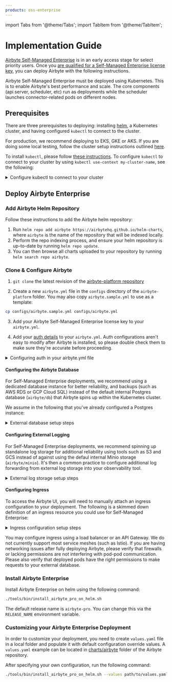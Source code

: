 ```yaml
---
products: oss-enterprise
---
```


import Tabs from '@theme/Tabs';
import TabItem from '@theme/TabItem';

# Implementation Guide

[Airbyte Self-Managed Enterprise](./README.md) is in an early access stage for select priority users. Once you [are qualified for a Self-Managed Enterprise license key](https://airbyte.com/company/talk-to-sales), you can deploy Airbyte with the following instructions.

Airbyte Self-Managed Enterprise must be deployed using Kubernetes. This is to enable Airbyte's best performance and scale. The core components \(api server, scheduler, etc\) run as deployments while the scheduler launches connector-related pods on different nodes.

## Prerequisites

There are three prerequisites to deploying: installing [helm](https://helm.sh/docs/intro/install/), a Kubernetes cluster, and having configured `kubectl` to connect to the cluster.

For production, we recommend deploying to EKS, GKE or AKS. If you are doing some local testing, follow the cluster setup instructions outlined [here](/deploying-airbyte/on-kubernetes-via-helm.md#cluster-setup).

To install `kubectl`, please follow [these instructions](https://kubernetes.io/docs/tasks/tools/). To configure `kubectl` to connect to your cluster by using `kubectl use-context my-cluster-name`, see the following:

<details>
    <summary>Configure kubectl to connect to your cluster</summary>
    <Tabs>
        <TabItem value="GKE" label="GKE" default> 
            <ol>
                <li>Configure <code>gcloud</code> with <code>gcloud auth login</code>.</li>
                <li>On the Google Cloud Console, the cluster page will have a "Connect" button, with a command to run locally: <code>gcloud container clusters get-credentials $CLUSTER_NAME --zone $ZONE_NAME --project $PROJECT_NAME</code></li>
                <li>Use <code>kubectl config get-contexts</code> to show the contexts available.</li>
                <li>Run <code>kubectl config use-context $GKE_CONTEXT</code> to access the cluster from kubectl.</li>
            </ol>
        </TabItem>
        <TabItem value="EKS" label="EKS">
            <ol>
                <li><a href="https://docs.aws.amazon.com/cli/latest/userguide/cli-chap-configure.html">Configure your AWS CLI</a> to connect to your project.</li>
                <li>Install <a href="https://eksctl.io/introduction/">eksctl</a>.</li>
                <li>Run <code>eksctl utils write-kubeconfig --cluster=$CLUSTER_NAME</code> to make the context available to kubectl.</li>
                <li>Use <code>kubectl config get-contexts</code> to show the contexts available.</li>
                <li>Run <code>kubectl config use-context $EKS_CONTEXT</code> to access the cluster with kubectl.</li>
            </ol>
        </TabItem>
    </Tabs>
</details>

## Deploy Airbyte Enterprise

### Add Airbyte Helm Repository

Follow these instructions to add the Airbyte helm repository:
1. Run `helm repo add airbyte https://airbytehq.github.io/helm-charts`, where `airbyte` is the name of the repository that will be indexed locally.
2. Perform the repo indexing process, and ensure your helm repository is up-to-date by running `helm repo update`.
3. You can then browse all charts uploaded to your repository by running `helm search repo airbyte`.

### Clone & Configure Airbyte

1. `git clone` the latest revision of the [airbyte-platform repository](https://github.com/airbytehq/airbyte-platform)

2. Create a new `airbyte.yml` file in the `configs` directory of the `airbyte-platform` folder. You may also copy `airbyte.sample.yml` to use as a template:

```sh
cp configs/airbyte.sample.yml configs/airbyte.yml
```

3. Add your Airbyte Self-Managed Enterprise license key to your `airbyte.yml`. 

4. Add your [auth details](/enterprise-setup/sso) to your `airbyte.yml`. Auth configurations aren't easy to modify after Airbyte is installed, so please double check them to make sure they're accurate before proceeding.

<details>
    <summary>Configuring auth in your airbyte.yml file</summary>

To configure SSO with Okta, add the following at the end of your `airbyte.yml` file:

```yaml
auth:   
    identity-providers:
        -   type: okta
            domain: $OKTA_DOMAIN
            app-name: $OKTA_APP_INTEGRATION_NAME
            client-id: $OKTA_CLIENT_ID
            client-secret: $OKTA_CLIENT_SECRET
```

To configure basic auth (deploy without SSO), remove the entire `auth:` section from your airbyte.yml config file. You will authenticate with the instance admin user and password included in the your `airbyte.yml`.

</details>

#### Configuring the Airbyte Database

For Self-Managed Enterprise deployments, we recommend using a dedicated database instance for better reliability, and backups (such as AWS RDS or GCP Cloud SQL) instead of the default internal Postgres database (`airbyte/db`) that Airbyte spins up within the Kubernetes cluster.

We assume in the following that you've already configured a Postgres instance:

<details>
<summary>External database setup steps</summary>

1. In the `charts/airbyte/values.yaml` file, disable the default Postgres database (`airbyte/db`):

```yaml
postgresql:
    enabled: false
```

2. In the `charts/airbyte/values.yaml` file, enable and configure the external Postgres database:

```yaml
externalDatabase:   
    host: ## Database host
    user: ## Non-root username for the Airbyte database
    database: db-airbyte ## Database name
    port: 5432 ## Database port number 
```

For the non-root user's password which has database access, you may use `password`, `existingSecret` or `jdbcUrl`. We recommend using `existingSecret`, or injecting sensitive fields from your own external secret store. Each of these parameters is mutually exclusive: 

```yaml
externalDatabase:
    ...
    password: ## Password for non-root database user
    existingSecret: ## The name of an existing Kubernetes secret containing the password.
    existingSecretPasswordKey: ## The Kubernetes secret key containing the password.
    jdbcUrl: "jdbc:postgresql://<user>:<password>@localhost:5432/db-airbyte" ## Full database JDBC URL. You can also add additional arguments.
```

The optional `jdbcUrl` field should be entered in the following format: `jdbc:postgresql://localhost:5432/db-airbyte`. We recommend against using this unless you need to add additional extra arguments can be passed to the JDBC driver at this time (e.g. to handle SSL).

</details>

#### Configuring External Logging

For Self-Managed Enterprise deployments, we recommend spinning up standalone log storage for additional reliability using tools such as S3 and GCS instead of against using the defaul internal Minio storage (`airbyte/minio`). It's then a common practice to configure additional log forwarding from external log storage into your observability tool.

<details>
<summary>External log storage setup steps</summary>

1. In the `charts/airbyte/values.yaml` file, disable the default Minio instance (`airbyte/minio`):

```yaml
minio:
  enabled: false
```

2. In the `charts/airbyte/values.yaml` file, enable and configure external log storage:


<Tabs>
<TabItem value="S3" label="S3" default>

```yaml
global:
    ...
    logs:
        storage:
            type: "S3"
        
        minio:
            enabled: false

        s3:
            enabled: true
            bucket: "" ## S3 bucket name that you've created.
            bucketRegion: "" ## e.g. us-east-1

        accessKey: ## AWS Access Key.
            password: ""
            existingSecret: "" ## The name of an existing Kubernetes secret containing the AWS Access Key.
            existingSecretKey: "" ## The Kubernetes secret key containing the AWS Access Key.

        secretKey: ## AWS Secret Access Key
            password:
            existingSecret: "" ## The name of an existing Kubernetes secret containing the AWS Secret Access Key.
            existingSecretKey: "" ## The name of an existing Kubernetes secret containing the AWS Secret Access Key.
```

For each of `accessKey` and `secretKey`, the `password` and `existingSecret` fields are mutually exclusive.

3. Ensure your access key is tied to an IAM user with the [following policies](https://docs.aws.amazon.com/AmazonS3/latest/userguide/example-policies-s3.html#iam-policy-ex0), allowing the user access to S3 storage:

```yaml
{
   "Version":"2012-10-17",
   "Statement":[
      {
         "Effect":"Allow",
         "Action": "s3:ListAllMyBuckets",
         "Resource":"*"
      },
      {
         "Effect":"Allow",
         "Action":["s3:ListBucket","s3:GetBucketLocation"],
         "Resource":"arn:aws:s3:::YOUR-S3-BUCKET-NAME"
      },
      {
         "Effect":"Allow",
         "Action":[
            "s3:PutObject",
            "s3:PutObjectAcl",
            "s3:GetObject",
            "s3:GetObjectAcl",
            "s3:DeleteObject"
         ],
         "Resource":"arn:aws:s3:::YOUR-S3-BUCKET-NAME/*"
      }
   ]
}
```

</TabItem>
<TabItem value="GKE" label="GKE" default> 


```yaml
global:
    ...
    logs:
        storage:
            type: "GCS"
        
        minio:
            enabled: false
            
        gcs:
            bucket: airbyte-dev-logs # GCS bucket name that you've created.
            credentials: ""
            credentialsJson: "" ## Base64 encoded json GCP credentials file contents
```

Note that the `credentials` and `credentialsJson` fields are mutually exclusive.

</TabItem>
</Tabs>
</details>


#### Configuring Ingress

To access the Airbyte UI, you will need to manually attach an ingress configuration to your deployment. The following is a skimmed down definition of an ingress resource you could use for Self-Managed Enterprise:

<details>
<summary>Ingress configuration setup steps</summary>
<Tabs>
<TabItem value="Generic" label="Generic">

```yaml
apiVersion: networking.k8s.io/v1
kind: Ingress
metadata:
  name: # ingress name, example: enterprise-demo
  annotations:
    ingress.kubernetes.io/ssl-redirect: "false"
spec:
  rules:
  - host: # host, example: enterprise-demo.airbyte.com
    http:
      paths:
      - backend:
          service:
            # format is ${RELEASE_NAME}-airbyte-webapp-svc
            name: airbyte-pro-airbyte-webapp-svc 
            port:
              number: # service port, example: 8080
        path: /
        pathType: Prefix
      - backend:
          service:
            # format is ${RELEASE_NAME}-airbyte-keycloak-svc
            name: airbyte-pro-airbyte-keycloak-svc
            port:
              number: # service port, example: 8180
        path: /auth
        pathType: Prefix
```

</TabItem>
<TabItem value="Amazon ALB" label="Amazon ALB">

If you are intending on using Amazon Application Load Balancer (ALB) for ingress, this ingress definition will be close to what's needed to get up and running:

```yaml
apiVersion: networking.k8s.io/v1
kind: Ingress
metadata:
  name: <INGRESS_NAME>
  annotations:
    # Specifies that the Ingress should use an AWS ALB.
    kubernetes.io/ingress.class: "alb"
    # Redirects HTTP traffic to HTTPS.
    ingress.kubernetes.io/ssl-redirect: "true"
    # Creates an internal ALB, which is only accessible within your VPC or through a VPN.
    alb.ingress.kubernetes.io/scheme: internal
    # Specifies the ARN of the SSL certificate managed by AWS ACM, essential for HTTPS.
    alb.ingress.kubernetes.io/certificate-arn: arn:aws:acm:us-east-x:xxxxxxxxx:certificate/xxxxxxxxx-xxxxx-xxxx-xxxx-xxxxxxxxxxx
    # Sets the idle timeout value for the ALB.
    alb.ingress.kubernetes.io/load-balancer-attributes: idle_timeout.timeout_seconds=30
    # [Optional] Custom SSL policy for security settings and protocols. If not provided, a default will be used.
    alb.ingress.kubernetes.io/ssl-policy:
    # [Optional] Specifies the VPC subnets and security groups for the ALB
    alb.ingress.kubernetes.io/subnets: 'subnet-12345, subnet-67890'
    alb.ingress.kubernetes.io/security-groups: 'sg-12345678'
spec:
  rules:
  - host: enterprise-demo.airbyte.com
    http:
      paths:
      - backend:
          service:
            name: airbyte-pro-airbyte-webapp-svc 
            port:
              number: 80
        path: /
        pathType: Prefix
      - backend:
          service:
            name: airbyte-pro-airbyte-keycloak-svc
            port:
              number: 8180
        path: /auth
        pathType: Prefix
```

</TabItem>
</Tabs>
</details>

You may configure ingress using a load balancer or an API Gateway. We do not currently support most service meshes (such as Istio). If you are having networking issues after fully deploying Airbyte, please verify that firewalls or lacking permissions are not interfering with pod-pod communication. Please also verify that deployed pods have the right permissions to make requests to your external database.

### Install Airbyte Enterprise

Install Airbyte Enterprise on helm using the following command:

```sh
./tools/bin/install_airbyte_pro_on_helm.sh
```

The default release name is `airbyte-pro`. You can change this via the `RELEASE_NAME` environment
variable.

### Customizing your Airbyte Enterprise Deployment

In order to customize your deployment, you need to create `values.yaml` file in a local folder and populate it with default configuration override values. A `values.yaml` example can be located in [charts/airbyte](https://github.com/airbytehq/airbyte-platform/blob/main/charts/airbyte/values.yaml) folder of the Airbyte repository.

After specifying your own configuration, run the following command:

```sh
./tools/bin/install_airbyte_pro_on_helm.sh --values path/to/values.yaml
```
